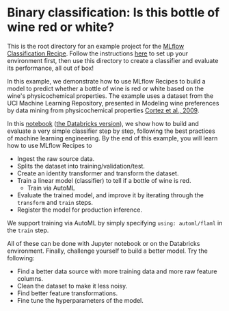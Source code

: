 # Binary classification: Is this bottle of wine red or white?
This is the root directory for an example project for the
[MLflow Classification Recipe](https://mlflow.org/docs/latest/recipes.html#classification-recipe).
Follow the instructions [here](../README.md) to set up your environment first,
then use this directory to create a classifier and evaluate its performance,
all out of box!

In this example, we demonstrate how to use MLflow Recipes to build a model to predict whether
a bottle of wine is red or white based on the wine's physicochemical properties.
The example uses a dataset from the UCI Machine Learning Repository,
presented in Modeling wine preferences by data mining from physicochemical properties
[Cortez et al., 2009](https://www.sciencedirect.com/science/article/abs/pii/S0167923609001377).

In this [notebook](notebooks/jupyter.ipynb) ([the Databricks version](notebooks/databricks.py)),
we show how to build and evaluate a very simple classifier step by step,
following the best practices of machine learning engineering.
By the end of this example,
you will learn how to use MLflow Recipes to
- Ingest the raw source data.
- Splits the dataset into training/validation/test.
- Create an identity transformer and transform the dataset.
- Train a linear model (classifier) to tell if a bottle of wine is red.
    - Train via AutoML
- Evaluate the trained model, and improve it by iterating through the `transform` and `train` steps.
- Register the model for production inference.

We support training via AutoML by simply specifying `using: automl/flaml` in the `train` step.

All of these can be done with Jupyter notebook or on the Databricks environment.
Finally, challenge yourself to build a better model. Try the following:
- Find a better data source with more training data and more raw feature columns.
- Clean the dataset to make it less noisy.
- Find better feature transformations.
- Fine tune the hyperparameters of the model.
